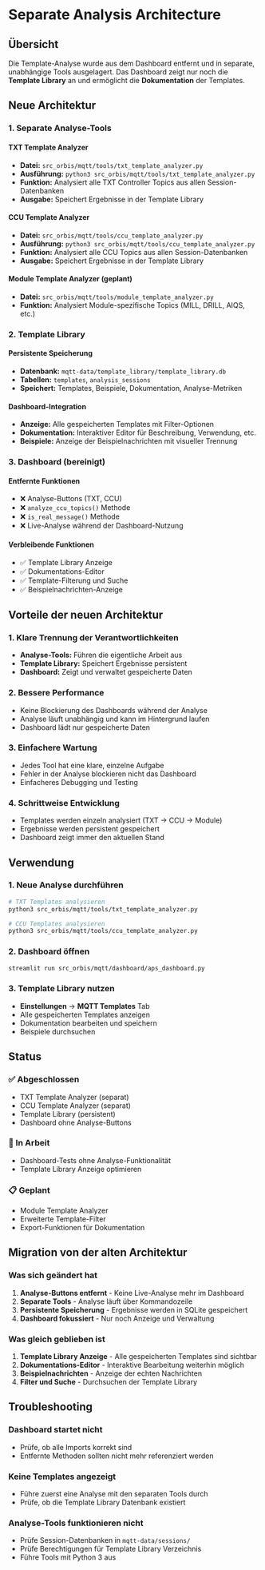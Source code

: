 # Separate Analysis Architecture

## Übersicht

Die Template-Analyse wurde aus dem Dashboard entfernt und in separate, unabhängige Tools ausgelagert. Das Dashboard zeigt nur noch die **Template Library** an und ermöglicht die **Dokumentation** der Templates.

## Neue Architektur

### 1. Separate Analyse-Tools

#### TXT Template Analyzer
- **Datei:** `src_orbis/mqtt/tools/txt_template_analyzer.py`
- **Ausführung:** `python3 src_orbis/mqtt/tools/txt_template_analyzer.py`
- **Funktion:** Analysiert alle TXT Controller Topics aus allen Session-Datenbanken
- **Ausgabe:** Speichert Ergebnisse in der Template Library

#### CCU Template Analyzer
- **Datei:** `src_orbis/mqtt/tools/ccu_template_analyzer.py`
- **Ausführung:** `python3 src_orbis/mqtt/tools/ccu_template_analyzer.py`
- **Funktion:** Analysiert alle CCU Topics aus allen Session-Datenbanken
- **Ausgabe:** Speichert Ergebnisse in der Template Library

#### Module Template Analyzer (geplant)
- **Datei:** `src_orbis/mqtt/tools/module_template_analyzer.py`
- **Funktion:** Analysiert Module-spezifische Topics (MILL, DRILL, AIQS, etc.)

### 2. Template Library

#### Persistente Speicherung
- **Datenbank:** `mqtt-data/template_library/template_library.db`
- **Tabellen:** `templates`, `analysis_sessions`
- **Speichert:** Templates, Beispiele, Dokumentation, Analyse-Metriken

#### Dashboard-Integration
- **Anzeige:** Alle gespeicherten Templates mit Filter-Optionen
- **Dokumentation:** Interaktiver Editor für Beschreibung, Verwendung, etc.
- **Beispiele:** Anzeige der Beispielnachrichten mit visueller Trennung

### 3. Dashboard (bereinigt)

#### Entfernte Funktionen
- ❌ Analyse-Buttons (TXT, CCU)
- ❌ `analyze_ccu_topics()` Methode
- ❌ `is_real_message()` Methode
- ❌ Live-Analyse während der Dashboard-Nutzung

#### Verbleibende Funktionen
- ✅ Template Library Anzeige
- ✅ Dokumentations-Editor
- ✅ Template-Filterung und Suche
- ✅ Beispielnachrichten-Anzeige

## Vorteile der neuen Architektur

### 1. Klare Trennung der Verantwortlichkeiten
- **Analyse-Tools:** Führen die eigentliche Arbeit aus
- **Template Library:** Speichert Ergebnisse persistent
- **Dashboard:** Zeigt und verwaltet gespeicherte Daten

### 2. Bessere Performance
- Keine Blockierung des Dashboards während der Analyse
- Analyse läuft unabhängig und kann im Hintergrund laufen
- Dashboard lädt nur gespeicherte Daten

### 3. Einfachere Wartung
- Jedes Tool hat eine klare, einzelne Aufgabe
- Fehler in der Analyse blockieren nicht das Dashboard
- Einfacheres Debugging und Testing

### 4. Schrittweise Entwicklung
- Templates werden einzeln analysiert (TXT → CCU → Module)
- Ergebnisse werden persistent gespeichert
- Dashboard zeigt immer den aktuellen Stand

## Verwendung

### 1. Neue Analyse durchführen
```bash
# TXT Templates analysieren
python3 src_orbis/mqtt/tools/txt_template_analyzer.py

# CCU Templates analysieren  
python3 src_orbis/mqtt/tools/ccu_template_analyzer.py
```

### 2. Dashboard öffnen
```bash
streamlit run src_orbis/mqtt/dashboard/aps_dashboard.py
```

### 3. Template Library nutzen
- **Einstellungen** → **MQTT Templates** Tab
- Alle gespeicherten Templates anzeigen
- Dokumentation bearbeiten und speichern
- Beispiele durchsuchen

## Status

### ✅ Abgeschlossen
- TXT Template Analyzer (separat)
- CCU Template Analyzer (separat)
- Template Library (persistent)
- Dashboard ohne Analyse-Buttons

### 🔄 In Arbeit
- Dashboard-Tests ohne Analyse-Funktionalität
- Template Library Anzeige optimieren

### 📋 Geplant
- Module Template Analyzer
- Erweiterte Template-Filter
- Export-Funktionen für Dokumentation

## Migration von der alten Architektur

### Was sich geändert hat
1. **Analyse-Buttons entfernt** - Keine Live-Analyse mehr im Dashboard
2. **Separate Tools** - Analyse läuft über Kommandozeile
3. **Persistente Speicherung** - Ergebnisse werden in SQLite gespeichert
4. **Dashboard fokussiert** - Nur noch Anzeige und Verwaltung

### Was gleich geblieben ist
1. **Template Library Anzeige** - Alle gespeicherten Templates sind sichtbar
2. **Dokumentations-Editor** - Interaktive Bearbeitung weiterhin möglich
3. **Beispielnachrichten** - Anzeige der echten Nachrichten
4. **Filter und Suche** - Durchsuchen der Template Library

## Troubleshooting

### Dashboard startet nicht
- Prüfe, ob alle Imports korrekt sind
- Entfernte Methoden sollten nicht mehr referenziert werden

### Keine Templates angezeigt
- Führe zuerst eine Analyse mit den separaten Tools durch
- Prüfe, ob die Template Library Datenbank existiert

### Analyse-Tools funktionieren nicht
- Prüfe Session-Datenbanken in `mqtt-data/sessions/`
- Prüfe Berechtigungen für Template Library Verzeichnis
- Führe Tools mit Python 3 aus
